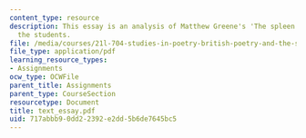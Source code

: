 ```yaml
---
content_type: resource
description: This essay is an analysis of Matthew Greene's 'The spleen' by one of
  the students.
file: /media/courses/21l-704-studies-in-poetry-british-poetry-and-the-sciences-of-the-mind-fall-2004/717abbb90dd22392e2dd5b6de7645bc5_text_essay.pdf
file_type: application/pdf
learning_resource_types:
- Assignments
ocw_type: OCWFile
parent_title: Assignments
parent_type: CourseSection
resourcetype: Document
title: text_essay.pdf
uid: 717abbb9-0dd2-2392-e2dd-5b6de7645bc5
---
```

